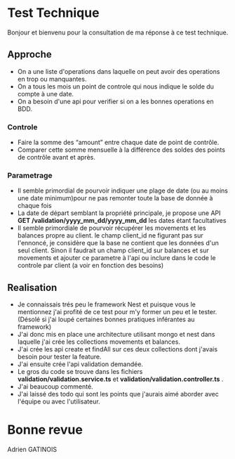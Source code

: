 
# Test Technique

Bonjour et bienvenu pour la consultation de ma réponse à ce test technique.

## Approche
- On a une liste d'operations dans laquelle on peut avoir des operations en trop ou manquantes.
- On a tous les mois un point de controle qui nous indique le solde du compte à une date.
- On a besoin d'une api pour verifier si on a les bonnes operations en BDD.
### Controle
- Faire la somme des “amount” entre chaque date de point de contrôle. 
- Comparer cette somme mensuelle à la différence des soldes des points de contrôle avant et après.
### Parametrage
- Il semble primordial de pourvoir indiquer une plage de date (ou au moins une date minimum)pour ne pas remonter toute la base de donnée à chaque fois
- La date de départ semblant la propriété principale, je propose une API **GET /validation/yyyy_mm_dd/yyyy_mm_dd** les dates étant facultatives
- Il semble primordiale de pourvoir récupérer les movements et les balances propre au client.
    le champ client_id ne figurant pas sur l'ennoncé, je considère que la base ne contient que les données d'un seul client.
    Sinon il faudrait un champ client_id sur balances et sur movements et ajouter ce parametre à l'api ou inclure dans le code le controle par client (a voir en fonction des besoins)
## Realisation
- Je connaissais trés peu le framework Nest et puisque vous le mentionnez j'ai profité de ce test pour m'y former un peu et le tester. (Désolé si j'ai loupé certaines bonnes pratiques inférantes au framework)
- J'ai donc mis en place une architecture utilisant mongo et nest dans laquelle j'ai crée les collections movements et balances.
- J'ai crée les api create et findAll sur ces deux collections dont j'avais besoin pour tester la feature.
- J'ai ensuite crée l'api validation demandée.
- Le gros du code se trouve dans les fichiers  **validation/validation.service.ts** et **validation/validation.controller.ts** .
- J'ai beaucoup commenté.
- J'ai laissé des todo qui sont les points que j'aurais aimé aborder avec l'équipe ou avec l'utilisateur.

# Bonne revue

Adrien GATINOIS
